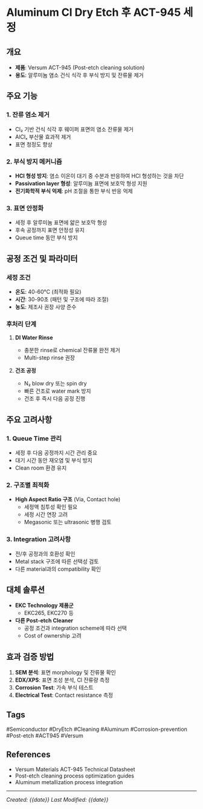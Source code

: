 # Aluminum Cl Dry Etch 후 ACT-945 세정

## 개요
- **제품**: Versum ACT-945 (Post-etch cleaning solution)
- **용도**: 알루미늄 염소 건식 식각 후 부식 방지 및 잔류물 제거

## 주요 기능

### 1. 잔류 염소 제거
- Cl₂ 기반 건식 식각 후 웨이퍼 표면의 염소 잔류물 제거
- AlClₓ 부산물 효과적 제거
- 표면 청정도 향상

### 2. 부식 방지 메커니즘
- **HCl 형성 방지**: 염소 이온이 대기 중 수분과 반응하여 HCl 형성하는 것을 차단
- **Passivation layer 형성**: 알루미늄 표면에 보호막 형성 지원
- **전기화학적 부식 억제**: pH 조절을 통한 부식 반응 억제

### 3. 표면 안정화
- 세정 후 알루미늄 표면에 얇은 보호막 형성
- 후속 공정까지 표면 안정성 유지
- Queue time 동안 부식 방지

## 공정 조건 및 파라미터

### 세정 조건
- **온도**: 40-60°C (최적화 필요)
- **시간**: 30-90초 (패턴 및 구조에 따라 조절)
- **농도**: 제조사 권장 사양 준수

### 후처리 단계
1. **DI Water Rinse**
   - 충분한 rinse로 chemical 잔류물 완전 제거
   - Multi-step rinse 권장

2. **건조 공정**
   - N₂ blow dry 또는 spin dry
   - 빠른 건조로 water mark 방지
   - 건조 후 즉시 다음 공정 진행

## 주요 고려사항

### 1. Queue Time 관리
- 세정 후 다음 공정까지 시간 관리 중요
- 대기 시간 동안 재오염 및 부식 방지
- Clean room 환경 유지

### 2. 구조별 최적화
- **High Aspect Ratio 구조** (Via, Contact hole)
  - 세정액 침투성 확인 필요
  - 세정 시간 연장 고려
  - Megasonic 또는 ultrasonic 병행 검토

### 3. Integration 고려사항
- 전/후 공정과의 호환성 확인
- Metal stack 구조에 따른 선택성 검토
- 다른 material과의 compatibility 확인

## 대체 솔루션
- **EKC Technology 제품군**
  - EKC265, EKC270 등
- **다른 Post-etch Cleaner**
  - 공정 조건과 integration scheme에 따라 선택
  - Cost of ownership 고려

## 효과 검증 방법
1. **SEM 분석**: 표면 morphology 및 잔류물 확인
2. **EDX/XPS**: 표면 조성 분석, Cl 잔류량 측정
3. **Corrosion Test**: 가속 부식 테스트
4. **Electrical Test**: Contact resistance 측정

## Tags
#Semiconductor #DryEtch  #Cleaning #Aluminum #Corrosion-prevention #Post-etch #ACT945 #Versum

## References
- Versum Materials ACT-945 Technical Datasheet
- Post-etch cleaning process optimization guides
- Aluminum metallization process integration

---
*Created: {{date}}*
*Last Modified: {{date}}*